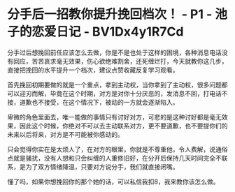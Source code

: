 # 分手后一招教你提升挽回档次！ - P1 - 池子的恋爱日记 - BV1Dx4y1R7Cd

分手过后想挽回前任应该怎么去做，你是不是也处于这样的困境，各种消息电话没有回应，苦苦哀求毫无效果，伤心欲绝难割舍，还死缠烂打，今天就教你这几步，直接把挽回的水平提升一个档次，建议点赞收藏反复学习观看。

首先挽回初期要做的就是一个重点，拿到主动权，当你拿到了主动权，很多问题都可以迎刃而解，毕竟在这个时期，对方是对你十分厌恶的，发消息不回，打电话不接，道歉也不接受，在这个情况下，被动的一方就会逐渐陷入。

卑微的角色里面去，唯一能做的事情只有讨好对方，可悲的是这种讨好都是毫无效果，因此这个时候，你绝对不可以去主动联系对方，更不要道歉，也不要提你们的未来以后将来，对方是不可能被你感动的。

只会觉得你实在是太烦人了，在对方的眼里，你就是不尊重他，令人费解，说通俗点就是骚扰，没有人想和只会纠缠的人重修旧好，在分开后保持几天时间完全不联系，是为了双方情绪降温，只要对方说分手，我们就直接闭嘴。

懂了吗，如果你想挽回你的那个她的话，可以私信我扣8，我来教你该怎么做。